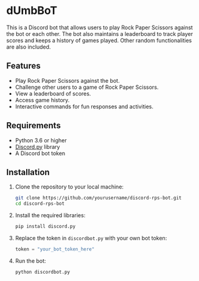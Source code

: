 # dUmbBoT

This is a Discord bot that allows users to play Rock Paper Scissors against the bot or each other. The bot also maintains a leaderboard to track player scores and keeps a history of games played. Other random functionalities are also included.

## Features

- Play Rock Paper Scissors against the bot.
- Challenge other users to a game of Rock Paper Scissors.
- View a leaderboard of scores.
- Access game history.
- Interactive commands for fun responses and activities.

## Requirements

- Python 3.6 or higher
- [Discord.py](https://discordpy.readthedocs.io/en/stable/) library
- A Discord bot token

## Installation

1. Clone the repository to your local machine:
   ```bash
   git clone https://github.com/yourusername/discord-rps-bot.git
   cd discord-rps-bot
   ```
2. Install the required libraries:
   ```bash
   pip install discord.py
   ```

3. Replace the token in `discordbot.py` with your own bot token:
   ```python
   token = "your_bot_token_here"
   ```

4. Run the bot:
   ```bash
   python discordbot.py
   ```
